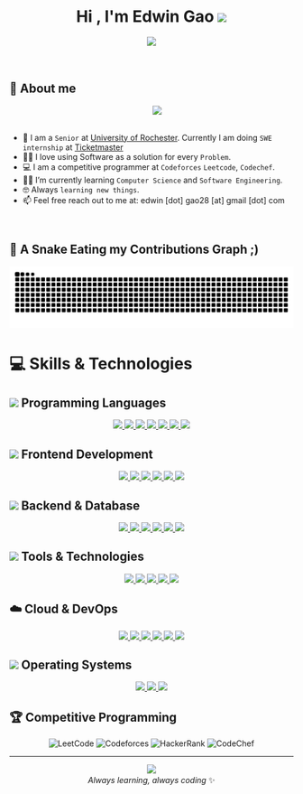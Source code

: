 <h1 align="center">Hi , I'm Edwin Gao <img src="https://media.giphy.com/media/hvRJCLFzcasrR4ia7z/giphy.gif" width="35"></h1>
<p align="center">
  <a href="https://github.com/DenverCoder1/readme-typing-svg">
    <img src="https://readme-typing-svg.herokuapp.com?font=Time+New+Roman&color=%2300A6FF&size=25&center=true&vCenter=true&width=600&height=100&lines=CS+Student+@UofR;Backend+And+Full-Stack+Developer;Software+Engineer+in+Making;Cloud+Computing+Enthusiast;Machine+Learning+Learner;Building+Scalable+Systems;Always+Learning+New+Things">
  </a>
</p>



<br>

	
## 👋 About me

<picture> <img align="right" src="https://github.com/7oSkaaa/7oSkaaa/blob/main/Images/Right_Side.gif?raw=true" width = 250px></picture>

<br><br>

- :school: I am a `Senior` at [University of Rochester](https://www.rochester.edu/). Currently I am doing `SWE internship` at [Ticketmaster](https://www.ticketmaster.com/)
- :technologist: I love using Software as a solution for every `Problem`.
- :computer: I am a competitive programmer at `Codeforces` `Leetcode`, `Codechef`.
- :student: I’m currently learning `Computer Science` and `Software Engineering`.
- :nerd_face: Always `learning new things`.
- 📫 Feel free reach out to me at: edwin [dot] gao28 [at] gmail [dot] com</a>

<br>

	
## 🐍 A Snake Eating my Contributions Graph ;)
	
<p align = "center">
	<img src = "https://github.com/FrogInDizzy/FrogInDizzy/blob/output/github-contribution-grid-snake.svg?" alt = "Snake Game"/>
</p>

# 💻 Skills & Technologies

## <img src="https://media.giphy.com/media/WUlplcMpOCEmTGBtBW/giphy.gif" width="30"> Programming Languages

<p align="center">
  <a href="https://www.cprogramming.com/" target="_blank">
    <img src="https://skillicons.dev/icons?i=c&theme=dark" />
  </a>
  <a href="https://www.w3schools.com/cpp/" target="_blank">
    <img src="https://skillicons.dev/icons?i=cpp&theme=dark" />
  </a>
  <a href="https://developer.mozilla.org/en-US/docs/Web/JavaScript" target="_blank">
    <img src="https://skillicons.dev/icons?i=js&theme=dark" />
  </a>
  <a href="https://www.typescriptlang.org/" target="_blank">
    <img src="https://skillicons.dev/icons?i=ts&theme=dark" />
  </a>
  <a href="https://www.java.com" target="_blank">
    <img src="https://skillicons.dev/icons?i=java&theme=dark" />
  </a>
  <a href="https://www.python.org" target="_blank">
    <img src="https://skillicons.dev/icons?i=python&theme=dark" />
  </a>
  <a href="https://golang.org/" target="_blank">
    <img src="https://skillicons.dev/icons?i=go&theme=dark" />
  </a>
</p>

## <img src="https://media.giphy.com/media/fsEaZldNC8A1PJ3mwp/giphy.gif" width="30"> Frontend Development

<p align="center">
  <a href="https://www.w3.org/html/" target="_blank">
    <img src="https://skillicons.dev/icons?i=html&theme=dark" />
  </a>
  <a href="https://www.w3schools.com/css/" target="_blank">
    <img src="https://skillicons.dev/icons?i=css&theme=dark" />
  </a>
  <a href="https://developer.mozilla.org/en-US/docs/Web/JavaScript" target="_blank">
    <img src="https://skillicons.dev/icons?i=js&theme=dark" />
  </a>
  <a href="https://www.typescriptlang.org/" target="_blank">
    <img src="https://skillicons.dev/icons?i=ts&theme=dark" />
  </a>
  <a href="https://reactjs.org/" target="_blank">
    <img src="https://skillicons.dev/icons?i=react&theme=dark" />
  </a>
  <a href="https://nextjs.org/" target="_blank">
    <img src="https://skillicons.dev/icons?i=nextjs&theme=dark" />
  </a>
</p>

## <img src="https://media.giphy.com/media/kdFc8fubgS31b8DsVu/giphy.gif" width="30"> Backend & Database

<p align="center">
  <a href="https://www.java.com" target="_blank">
    <img src="https://skillicons.dev/icons?i=java&theme=dark" />
  </a>
  <a href="https://spring.io/projects/spring-boot" target="_blank">
    <img src="https://skillicons.dev/icons?i=spring&theme=dark" />
  </a>
  <a href="https://www.python.org" target="_blank">
    <img src="https://skillicons.dev/icons?i=python&theme=dark" />
  </a>
  <a href="https://www.djangoproject.com/" target="_blank">
    <img src="https://skillicons.dev/icons?i=django&theme=dark" />
  </a>
  <a href="https://golang.org/" target="_blank">
    <img src="https://skillicons.dev/icons?i=go&theme=dark" />
  </a>
  <a href="https://www.mysql.com/" target="_blank">
    <img src="https://skillicons.dev/icons?i=mysql&theme=dark" />
  </a>
</p>

## <img src="https://media.giphy.com/media/kH1DBkPNyZPOk0BxrM/giphy.gif" width="30"> Tools & Technologies

<p align="center">
  <a href="https://git-scm.com/" target="_blank">
    <img src="https://skillicons.dev/icons?i=git&theme=dark" />
  </a>
  <a href="https://github.com/" target="_blank">
    <img src="https://skillicons.dev/icons?i=github&theme=dark" />
  </a>
  <a href="https://code.visualstudio.com/" target="_blank">
    <img src="https://skillicons.dev/icons?i=vscode&theme=dark" />
  </a>
  <a href="https://www.jetbrains.com/" target="_blank">
    <img src="https://skillicons.dev/icons?i=idea&theme=dark" />
  </a>
  <a href="https://selenium-python.readthedocs.io/" target="_blank">
    <img src="https://skillicons.dev/icons?i=selenium&theme=dark" />
  </a>
</p>

## ☁️ Cloud & DevOps

<p align="center">
  <a href="https://aws.amazon.com/" target="_blank">
    <img src="https://skillicons.dev/icons?i=aws&theme=dark" />
  </a>
  <a href="https://cloud.google.com/" target="_blank">
    <img src="https://skillicons.dev/icons?i=gcp&theme=dark" />
  </a>
  <a href="https://azure.microsoft.com/" target="_blank">
    <img src="https://skillicons.dev/icons?i=azure&theme=dark" />
  </a>
  <a href="https://www.docker.com/" target="_blank">
    <img src="https://skillicons.dev/icons?i=docker&theme=dark" />
  </a>
  <a href="https://kubernetes.io/" target="_blank">
    <img src="https://skillicons.dev/icons?i=kubernetes&theme=dark" />
  </a>
  <a href="https://www.terraform.io/" target="_blank">
    <img src="https://skillicons.dev/icons?i=terraform&theme=dark" />
  </a>
</p>

## <img src="https://media.giphy.com/media/LnQjpWaON8nhr21vNW/giphy.gif" width="30"> Operating Systems

<p align="center">
  <a href="https://www.linux.org/" target="_blank">
    <img src="https://skillicons.dev/icons?i=linux&theme=dark" />
  </a>
  <a href="https://ubuntu.com/" target="_blank">
    <img src="https://skillicons.dev/icons?i=ubuntu&theme=dark" />
  </a>
  <a href="https://www.microsoft.com/windows" target="_blank">
    <img src="https://skillicons.dev/icons?i=windows&theme=dark" />
  </a>
</p>

## 🏆 Competitive Programming

<div align="center">

![LeetCode](https://img.shields.io/badge/-LeetCode-FFA116?style=for-the-badge&logo=LeetCode&logoColor=black)
![Codeforces](https://img.shields.io/badge/-Codeforces-1F8ACB?style=for-the-badge&logo=Codeforces&logoColor=white)
![HackerRank](https://img.shields.io/badge/-HackerRank-2EC866?style=for-the-badge&logo=HackerRank&logoColor=white)
![CodeChef](https://img.shields.io/badge/-CodeChef-5B4638?style=for-the-badge&logo=CodeChef&logoColor=white)

</div>

---

<div align="center">
  <img src="https://media.giphy.com/media/M9gbBd9nbDrOTu1Mqx/giphy.gif" width="100"/>
  <br/>
  <em>Always learning, always coding</em> ✨
</div>
